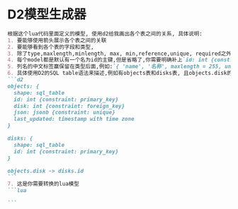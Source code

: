 # D2模型生成器

````md
根据这个lua代码里面定义的模型, 使用d2给我画出各个表之间的关系, 具体说明:
1. 要能够使用箭头展示各个表之间的关联
2. 要能够看到各个表的字段和类型,
3. 除了type,maxlength,minlength, max, min,reference,unique, required之外, 其他属性请忽略
4. 每个model都是默认有一个名为id的主键,但是省略了,你需要明确补上`id: int {constraint: primary_key}`作为第一列
5. 列名的中文标签赢保留在类型后面,例如:`{ 'name', '名称', maxlength = 255, unique = true}` 对应 `name: varchar(255) 名称 {constraint: unique}`
6. 具体使用D2的SQL table语法来描述,例如有objects表和disks表, 且objects.disk的外键是disks.id:
```d2
objects: {
  shape: sql_table
  id: int {constraint: primary_key}
  disk: int {constraint: foreign_key}
  json: jsonb {constraint: unique}
  last_updated: timestamp with time zone
}

disks: {
  shape: sql_table
  id: int {constraint: primary_key}
}

objects.disk -> disks.id
```
7. 这是你需要转换的lua模型
```lua

```
````
